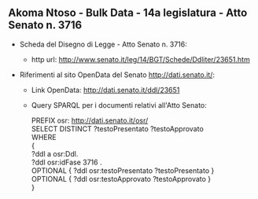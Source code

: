 ## Akoma Ntoso - Bulk Data - 14a legislatura - Atto Senato n. 3716 ##

* Scheda del Disegno di Legge - Atto Senato n. 3716:
	* http url: http://www.senato.it/leg/14/BGT/Schede/Ddliter/23651.htm

* Riferimenti al sito OpenData del Senato http://dati.senato.it/:
	* Link OpenData: http://dati.senato.it/ddl/23651
	* Query SPARQL per i documenti relativi all'Atto Senato:

        PREFIX osr: <http://dati.senato.it/osr/>  
		SELECT DISTINCT ?testoPresentato ?testoApprovato  
		WHERE  
		{  
		    ?ddl a osr:Ddl.  
		    ?ddl osr:idFase 3716 .  
		    OPTIONAL { ?ddl osr:testoPresentato ?testoPresentato }  
		    OPTIONAL { ?ddl osr:testoApprovato ?testoApprovato }  
		}
		